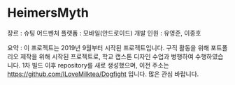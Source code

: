 # HeimersMyth

장르 : 슈팅 어드벤처
플랫폼 : 모바일(안드로이드)
개발 인원 : 유영준, 이종호

요약 : 이 프로젝트는 2019년 9월부터 시작된 프로젝트입니다.
구직 활동을 위해 포트폴리오 제작을 위해 시작된 프로젝트로, 학교 캡스톤 디자인 수업과 병행하여 수행하였습니다.
1차 빌드 이후 repository를 새로 생성했으며, 이전 주소는 https://github.com/ILoveMilktea/Dogfight 입니다.
많은 관심 바랍니다.
